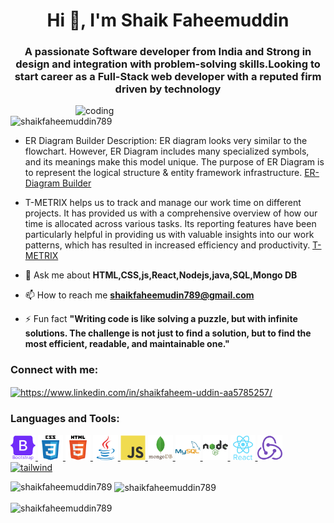 <h1 align="center">Hi 👋, I'm Shaik Faheemuddin</h1>
<h3 align="center">A passionate Software developer from India and Strong in design and integration with problem-solving skills.Looking to start career as a Full-Stack web developer with a reputed firm driven by technology</h3>
<img src='https://user-images.githubusercontent.com/55389276/140866485-8fb1c876-9a8f-4d6a-98dc-08c4981eaf70.gif' align ='right' alt = 'coding' width='400'>
 

<p align="left"> <img src="https://komarev.com/ghpvc/?username=shaikfaheemuddin789&label=Profile%20views&color=0e75b6&style=flat" alt="shaikfaheemuddin789" /> </p>

- ER Diagram Builder Description: ER diagram looks very similar to the flowchart. However, ER Diagram includes many specialized symbols, and its meanings make this model unique. The purpose of ER Diagram is to represent the logical structure & entity framework infrastructure. [ER-Diagram Builder](https://github.com/PKalyanReddy/Declaration-DevOps_032)

- T-METRIX helps us to track and manage our work time on different projects. It has provided us with a comprehensive overview of how our time is allocated across various tasks. Its reporting features have been particularly helpful in providing us with valuable insights into our work patterns, which has resulted in increased efficiency and productivity. [T-METRIX](https://t-matrix.netlify.app/)

- 💬 Ask me about **HTML,CSS,js,React,Nodejs,java,SQL,Mongo DB**

- 📫 How to reach me **shaikfaheemudin789@gmail.com**

- ⚡ Fun fact **"Writing code is like solving a puzzle, but with infinite solutions. The challenge is not just to find a solution, but to find the most efficient, readable, and maintainable one."**

<h3 align="left">Connect with me:</h3>
<p align="left">
<a href="https://linkedin.com/in/https://www.linkedin.com/in/shaikfaheem-uddin-aa5785257/" target="blank"><img align="center" src="https://raw.githubusercontent.com/rahuldkjain/github-profile-readme-generator/master/src/images/icons/Social/linked-in-alt.svg" alt="https://www.linkedin.com/in/shaikfaheem-uddin-aa5785257/" height="30" width="40" /></a>
</p>

<h3 align="left">Languages and Tools:</h3>
<p align="left"> <a href="https://getbootstrap.com" target="_blank" rel="noreferrer"> <img src="https://raw.githubusercontent.com/devicons/devicon/master/icons/bootstrap/bootstrap-plain-wordmark.svg" alt="bootstrap" width="40" height="40"/> </a> <a href="https://www.w3schools.com/css/" target="_blank" rel="noreferrer"> <img src="https://raw.githubusercontent.com/devicons/devicon/master/icons/css3/css3-original-wordmark.svg" alt="css3" width="40" height="40"/> </a> <a href="https://www.w3.org/html/" target="_blank" rel="noreferrer"> <img src="https://raw.githubusercontent.com/devicons/devicon/master/icons/html5/html5-original-wordmark.svg" alt="html5" width="40" height="40"/> </a> <a href="https://www.java.com" target="_blank" rel="noreferrer"> <img src="https://raw.githubusercontent.com/devicons/devicon/master/icons/java/java-original.svg" alt="java" width="40" height="40"/> </a> <a href="https://developer.mozilla.org/en-US/docs/Web/JavaScript" target="_blank" rel="noreferrer"> <img src="https://raw.githubusercontent.com/devicons/devicon/master/icons/javascript/javascript-original.svg" alt="javascript" width="40" height="40"/> </a> <a href="https://www.mongodb.com/" target="_blank" rel="noreferrer"> <img src="https://raw.githubusercontent.com/devicons/devicon/master/icons/mongodb/mongodb-original-wordmark.svg" alt="mongodb" width="40" height="40"/> </a> <a href="https://www.mysql.com/" target="_blank" rel="noreferrer"> <img src="https://raw.githubusercontent.com/devicons/devicon/master/icons/mysql/mysql-original-wordmark.svg" alt="mysql" width="40" height="40"/> </a> <a href="https://nodejs.org" target="_blank" rel="noreferrer"> <img src="https://raw.githubusercontent.com/devicons/devicon/master/icons/nodejs/nodejs-original-wordmark.svg" alt="nodejs" width="40" height="40"/> </a> <a href="https://reactjs.org/" target="_blank" rel="noreferrer"> <img src="https://raw.githubusercontent.com/devicons/devicon/master/icons/react/react-original-wordmark.svg" alt="react" width="40" height="40"/> </a> <a href="https://redux.js.org" target="_blank" rel="noreferrer"> <img src="https://raw.githubusercontent.com/devicons/devicon/master/icons/redux/redux-original.svg" alt="redux" width="40" height="40"/> </a> <a href="https://tailwindcss.com/" target="_blank" rel="noreferrer"> <img src="https://www.vectorlogo.zone/logos/tailwindcss/tailwindcss-icon.svg" alt="tailwind" width="40" height="40"/> </a> </p>

<p><img align="left" src="https://github-readme-stats.vercel.app/api/top-langs?username=shaikfaheemuddin789&show_icons=true&locale=en&layout=compact" alt="shaikfaheemuddin789" /></p>

<p>&nbsp;<img align="center" src="https://github-readme-stats.vercel.app/api?username=shaikfaheemuddin789&show_icons=true&locale=en" alt="shaikfaheemuddin789" /></p>

<p><img align="center" src="https://github-readme-streak-stats.herokuapp.com/?user=shaikfaheemuddin789&" alt="shaikfaheemuddin789" /></p>
